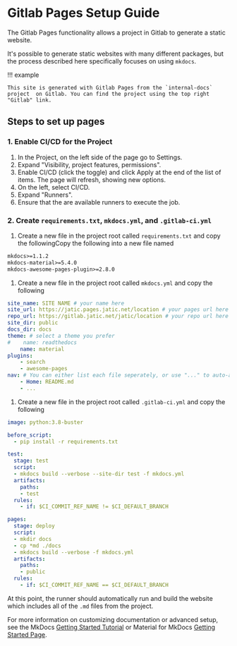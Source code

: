 # Gitlab Pages Setup Guide

The Gitlab Pages functionality allows a project in Gitlab to generate a static website. 

It's possible to generate static websites with many different packages, but the process described here specifically focuses on using `mkdocs`.

!!! example

    This site is generated with Gitlab Pages from the `internal-docs` project  on Gitlab. You can find the project using the top right "Gitlab" link.

## Steps to set up pages

### 1. Enable CI/CD for the Project

1. In the Project, on the left side of the page go to Settings.
1. Expand "Visibility, project features, permissions".
1. Enable CI/CD (click the toggle) and click Apply at the end of the list of items. The page will refresh, showing new options.
1. On the left, select CI/CD.
1. Expand "Runners".
1. Ensure that the are available runners to execute the job.

### 2. Create `requirements.txt`, `mkdocs.yml`, and `.gitlab-ci.yml`

1. Create a new file in the project root called `requirements.txt` and copy the followingCopy the following into a new file named 
```txt
mkdocs>=1.1.2
mkdocs-material>=5.4.0
mkdocs-awesome-pages-plugin>=2.8.0
```
1. Create a new file in the project root called `mkdocs.yml` and copy the following
```yml
site_name: SITE NAME # your name here
site_url: https://jatic.pages.jatic.net/location # your pages url here
repo_url: https://gitlab.jatic.net/jatic/location # your repo url here
site_dir: public
docs_dir: docs
theme: # select a theme you prefer
#    name: readthedocs
    name: material
plugins:
    - search
    - awesome-pages
nav: # You can either list each file seperately, or use "..." to auto-add, or a mix
    - Home: README.md
    - ...
```
1. Create a new file in the project root called `.gitlab-ci.yml` and copy the following
```yml
image: python:3.8-buster

before_script:
  - pip install -r requirements.txt

test:
  stage: test
  script:
  - mkdocs build --verbose --site-dir test -f mkdocs.yml
  artifacts:
    paths:
    - test
  rules:
    - if: $CI_COMMIT_REF_NAME != $CI_DEFAULT_BRANCH

pages:
  stage: deploy
  script:
  - mkdir docs
  - cp *md ./docs
  - mkdocs build --verbose -f mkdocs.yml
  artifacts:
    paths:
    - public
  rules:
    - if: $CI_COMMIT_REF_NAME == $CI_DEFAULT_BRANCH
```

At this point, the runner should automatically run and build the website which includes all of the `.md` files from the project.

For more information on customizing documentation or advanced setup, see the MkDocs [Getting Started Tutorial](https://www.mkdocs.org/getting-started/) or Material for MkDocs [Getting Started Page](https://squidfunk.github.io/mkdocs-material/creating-your-site/).

